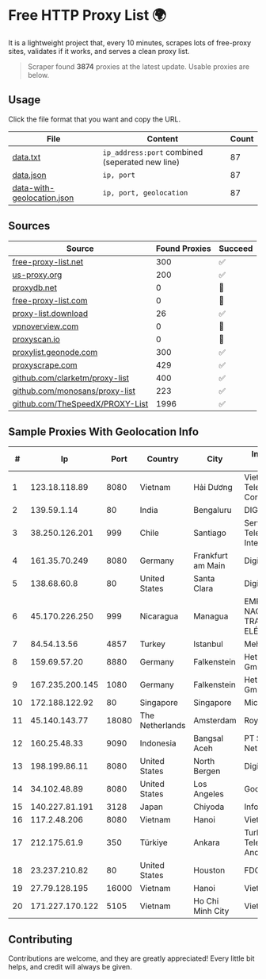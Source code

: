 
# Free HTTP Proxy List 🌍

It is a lightweight project that, every 10 minutes, scrapes lots of free-proxy sites, validates if it works, and serves a clean proxy list.


> Scraper found **3874** proxies at the latest update. Usable proxies are below.

## Usage

Click the file format that you want and copy the URL.


|File|Content|Count|
|----|-------|-----|
|[data.txt](https://raw.githubusercontent.com/themiralay/Proxy-List-World/master/data.txt)|`ip_address:port` combined (seperated new line)|87|
|[data.json](https://raw.githubusercontent.com/themiralay/Proxy-List-World/master/data.json)|`ip, port`|87|
|[data-with-geolocation.json](https://raw.githubusercontent.com/themiralay/Proxy-List-World/master/data-with-geolocation.json)|`ip, port, geolocation`|87|

## Sources

|Source|Found Proxies|Succeed|
|------|-------------|-------|
|[free-proxy-list.net](https://free-proxy-list.net)|300|✅|
|[us-proxy.org](https://www.us-proxy.org)|200|✅|
|[proxydb.net](http://proxydb.net)|0|🚫|
|[free-proxy-list.com](https://free-proxy-list.com/?page=&port=&type%5B%5D=http&type%5B%5D=https&up_time=0&search=Search)|0|🚫|
|[proxy-list.download](https://www.proxy-list.download/HTTP)|26|✅|
|[vpnoverview.com](https://vpnoverview.com/privacy/anonymous-browsing/free-proxy-servers)|0|🚫|
|[proxyscan.io](https://www.proxyscan.io)|0|🚫|
|[proxylist.geonode.com](https://proxylist.geonode.com/api/proxy-list?limit=300&page=1&sort_by=lastChecked&sort_type=desc&protocols=http,https)|300|✅|
|[proxyscrape.com](https://api.proxyscrape.com/v2/?request=displayproxies&protocol=http&timeout=10000&country=all&ssl=all&anonymity=all)|429|✅|
|[github.com/clarketm/proxy-list](https://raw.githubusercontent.com/clarketm/proxy-list/master/proxy-list-raw.txt)|400|✅|
|[github.com/monosans/proxy-list](https://raw.githubusercontent.com/monosans/proxy-list/main/proxies/http.txt)|223|✅|
|[github.com/TheSpeedX/PROXY-List](https://raw.githubusercontent.com/TheSpeedX/PROXY-List/master/http.txt)|1996|✅|


## Sample Proxies With Geolocation Info

|#|Ip|Port|Country|City|Internet Service Provider|
|-|--|----|-------|----|-------------------------|
|1|123.18.118.89|8080|Vietnam|Hải Dương|VietNam Post and Telecom Corporation|
|2|139.59.1.14|80|India|Bengaluru|DIGITALOCEAN|
|3|38.250.126.201|999|Chile|Santiago|Servicios De Telecomunicaciones Intercable Ltda.|
|4|161.35.70.249|8080|Germany|Frankfurt am Main|DigitalOcean, LLC|
|5|138.68.60.8|80|United States|Santa Clara|DigitalOcean, LLC|
|6|45.170.226.250|999|Nicaragua|Managua|EMPRESA NACIONAL DE TRANSMISIÓN ELÉCTRICA|
|7|84.54.13.56|4857|Turkey|Istanbul|Mehmet Selim Sahin|
|8|159.69.57.20|8880|Germany|Falkenstein|Hetzner Online GmbH|
|9|167.235.200.145|1080|Germany|Falkenstein|Hetzner Online GmbH|
|10|172.188.122.92|80|Singapore|Singapore|Microsoft|
|11|45.140.143.77|18080|The Netherlands|Amsterdam|RoyaleHosting BV|
|12|160.25.48.33|9090|Indonesia|Bangsal Aceh|PT Shs Solusindo Network|
|13|198.199.86.11|8080|United States|North Bergen|DigitalOcean, LLC|
|14|34.102.48.89|8080|United States|Los Angeles|Google LLC|
|15|140.227.81.191|3128|Japan|Chiyoda|InfoSphere|
|16|117.2.48.206|8080|Vietnam|Hanoi|Viettel Corporation|
|17|212.175.61.9|350|Türkiye|Ankara|Turk Telekomunikasyon Anonim Sirketi|
|18|23.237.210.82|80|United States|Houston|FDCservers.net|
|19|27.79.128.195|16000|Vietnam|Hanoi|Viettel Corporation|
|20|171.227.170.122|5105|Vietnam|Ho Chi Minh City|Viettel Corporation|



## Contributing

Contributions are welcome, and they are greatly appreciated! Every
little bit helps, and credit will always be given.


